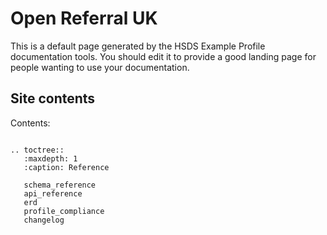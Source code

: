 Open Referral UK
=====

This is a default page generated by the HSDS Example Profile documentation tools. You should edit it to provide a good landing page for people wanting to use your documentation.

## Site contents

Contents:

```{eval-rst}

.. toctree::
   :maxdepth: 1
   :caption: Reference

   schema_reference
   api_reference
   erd
   profile_compliance
   changelog

```

